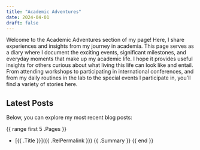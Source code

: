 ```yaml
---
title: "Academic Adventures"
date: 2024-04-01
draft: false
---
```


Welcome to the Academic Adventures section of my page! Here, I share experiences and insights from my journey in academia. This page serves as a diary where I document the exciting events, significant milestones, and everyday moments that make up my academic life. I hope it provides useful insights for others curious about what living this life can look like and entail. From attending workshops to participating in international conferences, and from my daily routines in the lab to the special events I participate in, you'll find a variety of stories here.


## Latest Posts

Below, you can explore my most recent blog posts:

{{ range first 5 .Pages }}
- [{{ .Title }}]({{ .RelPermalink }})
  {{ .Summary }}
{{ end }}
